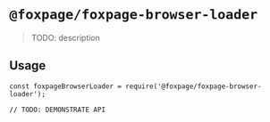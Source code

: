 # `@foxpage/foxpage-browser-loader`

> TODO: description

## Usage

```
const foxpageBrowserLoader = require('@foxpage/foxpage-browser-loader');

// TODO: DEMONSTRATE API
```
